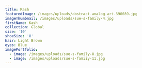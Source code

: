```yaml
---
title: Kash
featuredImage: /images/uploads/abstract-analog-art-390089.jpg
imageThumbnail: /images/uploads/sue-s-family-4.jpg
firstName: Kash
collection: Global
size: '10'
shoeSize: '8'
hair: Light Brown
eyes: Blue
imagePortfolio:
  - image: /images/uploads/sue-s-family-8.jpg
  - image: /images/uploads/sue-s-famiiy-11.jpg
---
```


